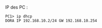 IP des PC :
```
PC1> ip dhcp  
DORA IP 192.168.10.2/24 GW 192.168.10.254
```
<!--stackedit_data:
eyJoaXN0b3J5IjpbLTE2NDk1Njg0NDVdfQ==
-->